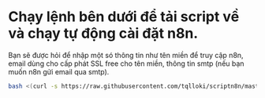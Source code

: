 # Chạy lệnh bên dưới để tải script về và chạy tự động cài đặt n8n.

Bạn sẽ được hỏi để nhập một só thông tin như tên miền để truy cập n8n, email dùng cho cấp phát SSL free cho tên miền, thông tin smtp (nếu bạn muốn n8n gửi email qua smtp).

```bash
bash <(curl -s https://raw.githubusercontent.com/tqlloki/scriptn8n/master/installn8n.sh)
```

